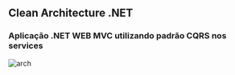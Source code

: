 ## Clean Architecture .NET
### Aplicação .NET WEB MVC utilizando padrão CQRS nos services
![arch](https://github.com/user-attachments/assets/ee94f25e-f3f2-417a-a637-12363a768106)
